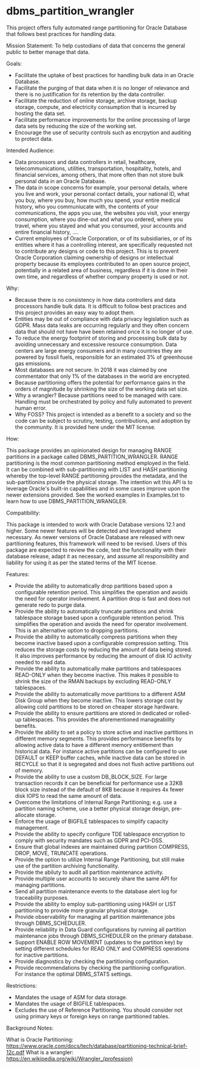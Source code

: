 # dbms_partition_wrangler
This project offers fully automated range partitioning for Oracle Database that follows best practices for handling data.

Mission Statement: To help custodians of data that concerns the general public to better manage that data.

Goals:
* Facilitate the uptake of best practices for handling bulk data in an Oracle Database.
* Facilitate the purging of that data when it is no longer of relevance and there is no justification for its retention by the data controller.
* Facilitate the reduction of online storage, archive storage, backup storage, compute, and electricity consumption that is incurred by hosting the data set.
* Facilitate performance improvements for the online processing of large data sets by reducing the size of the working set.
* Encourage the use of security controls such as encrpytion and auditing to protect data.

Intended Audience:
* Data processors and data controllers in retail, healthcare, telecommunications, utilities, transportation, hospitality, hotels, and financial services, among others, that more often than not store bulk personal data in an Oracle Database.
* The data in scope concerns for example, your personal details, where you live and work, your personal contact details, your national ID, what you buy, where you buy, how much you spend, your entire medical history, who you communiucate with, the contents of your communications, the apps you use, the websites you visit, your energy consumption, where you dine-out and what you ordered, where you travel, where you stayed and what you consumed, your accounts and entire financial history, ....
* Current employees of Oracle Corporation, or of its subsidiaries, or of its entities where it has a controlling interest, are specifically requested not to contribute any designs or code to this project. This is to prevent Oracle Corporation claiming ownership of designs or intellectual property because its employees contributed to an open source project, potentially in a related area of business, regardless if it is done in their own time, and regardless of whether company property is used or not.

Why:
* Because there is no consistency in how data controllers and data processors handle bulk data. It is difficult to follow best practices and this project provides an easy way to adopt them.
* Entities may be out of compliance with data privacy legislation such as GDPR. Mass data leaks are occurring regularly and they often concern data that should not have have been retained once it is no longer of use.
* To reduce the energy footprint of storing and processing bulk data by avoiding unnecessary and excessive resource consumption. Data centers are large energy consumers and in many countries they are powered by fossil fuels, responsible for an estimated 3% of greenhouse gas emissions.
* Most databases are not secure. In 2018 it was claimed by one commentator that only 1% of the databases in the world are encrypted.
* Because partitioning offers the potential for performance gains in the orders of magnitude by shrinking the size of the working data set size.
* Why a wrangler? Because partitions need to be managed with care. Handling must be orchestrated by policy and fully automated to prevent human error.
* Why FOSS? This project is intended as a benefit to a society and so the code can be subject to scrutiny, testing, contributions, and adoption by the community. It is provided here under the MIT license.

How:

This package provides an opinionated design for managing RANGE partitions in a package called DBMS_PARTITION_WRANGLER.
RANGE partitioning is the most common partitioning method employed in the field. It can be combined with sub-partitioning with LIST and HASH partitioning whereby the top-level RANGE partitioning provides the metadata, and the sub-partitionins provide the physical storage. The intention wit this API is to leverage Oracle's built-in capabilities and in some cases improve upon the newer extensions provided.
See the worked examples in Examples.txt to learn how to use DBMS_PARTITION_WRANGLER.

Compatibility:

This package is intended to work with Oracle Database versions 12.1 and higher. Some newer features will be detected and leveraged where necessary. As newer versions of Oracle Database are released with new partitioning features, this framework will need to be revised. Users of this package are expected to review the code, test the functionality with their database release, adapt it as necessary, and assume all responsibility and liability for using it as per the stated terms of the MIT license.

Features:

* Provide the ability to automatically drop partitions based upon a configurable retention period. This simplifies the operation and avoids the need for operator involvement. A partition drop is fast and does not generate redo to purge data.
* Provide the ability to automatically truncate partitions and shrink tablespace storage based upon a configurable retention period. This simplifies the operation and avoids the need for operator involvement. This is an alternative option to dropping partitions.
* Provide the ability to automatically compress partitions when they become inactive based upon a configurable compression setting. This reduces the storage costs by reducing the amount of data being stored. It also improves performance by reducing the amount of disk IO activity needed to read data.
* Provide the ability to automatically make partitions and tablespaces READ-ONLY when they become inactive. This makes it possible to shrink the size of the RMAN backups by excluding READ-ONLY tablespaces.
* Provide the ability to automatically move partitions to a different ASM Disk Group when they become inactive. This lowers storage cost by allowing cold partitions to be stored on cheaper storage hardware.
* Provide the ability to ensure partitions are stored in dedicated or rolled-up tablespaces. This provides the aforementioned manageability benefits.
* Provide the ability to set a policy to store active and inactive partitions in different memory segments. This provides performance benefits by allowing active data to have a different memory entitlement than historical data. For instance active partitions can be configured to use DEFAULT or KEEP buffer caches, while inactive data can be stored in RECYCLE so that it is segregated and does not flush active partitions out of memory.
* Provide the ability to use a custom DB_BLOCK_SIZE. For large transaction records it can be beneficial for performance use a 32KB block size instead of the default of 8KB because it requires 4x fewer disk IOPS to read the same amount of data.
* Overcome the limitations of Internal Range Partitioning; e.g. use a partition naming scheme, use a better physical storage design, pre-allocate storage.
* Enforce the usage of BIGFILE tablespaces to simplify capacity management.
* Provide the ability to specify configure TDE tablespace encryption to comply with security mandates such as GDPR and PCI-DSS.
* Ensure that global indexes are maintained during partition COMPRESS, DROP, MOVE, TRUNCATE operations.
* Provide the option to utilize Internal Range Partitioning, but still make use of the partition archiving functionality.
* Provide the abiluty to audit all partition maintenance activity.
* Provide multiple user accounts to securely share the same API for managing partitions.
* Send all partition maintenance events to the database alert log for traceability purposes.
* Provide the ability to employ sub-partitioning using HASH or LIST partitioning to provide more granular physical storage.
* Provide observability for managing all partition maintenance jobs through DBMS_SCHEDULER.
* Provide reliability in Data Guard configurations by running all partition maintenance jobs through DBMS_SCHEDULER on the primary database.
* Support ENABLE ROW MOVEMENT (updates to the partition key) by setting different schedules for READ ONLY and COMPRESS operations for inactive partitions.
* Provide diagnostics by checking the partitioning configuration.
* Provide recommendations by checking the partitioning configuration. For instance the optimal DBMS_STATS settings.

Restrictions:

* Mandates the usage of ASM for data storage.
* Mandates the usage of BIGFILE tablespaces.
* Excludes the use of Reference Partitioning. You should consider not using primary keys or foreign keys on range partitioned tables.

Background Notes:

What is Oracle Partitioning: https://www.oracle.com/docs/tech/database/partitioning-technical-brief-12c.pdf
What is a wrangler: https://en.wikipedia.org/wiki/Wrangler_(profession)
